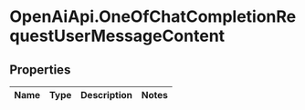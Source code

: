 # OpenAiApi.OneOfChatCompletionRequestUserMessageContent

## Properties
Name | Type | Description | Notes
------------ | ------------- | ------------- | -------------
